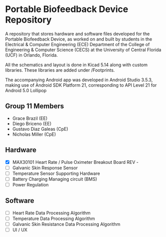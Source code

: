 # Portable Biofeedback Device Repository

A repository that stores hardware and software files developed for the Portable Biofeedback Device, as worked on and built by students in the Electrical & Computer Engineering (ECE) Department of the College of Engineering & Computer Science (CECS) at the University of Central Florida (UCF) in Orlando, Florida.

All the schematics and layout is done in Kicad 5.14 along with custom libraries. These libraries are added under /Footprints.

The accompanying Android app was developed in Android Studio 3.5.3, making use of Android SDK Platform 21, corresponding to API Level 21 for Android 5.0 Lollipop
## Group 11 Members
+ Grace Brazil (EE)
+ Diego Briceno (EE)
+ Gustavo Diaz Galeas (CpE)
+ Nicholas Miller (CpE)

## Hardware
- [x] MAX30101 Heart Rate / Pulse Oximeter Breakout Board REV -
- [ ] Galvanic Skin Response Sensor
- [ ] Temperature Sensor Supporting Hardware
- [ ] Battery Charging Managing circuit (BMS)
- [ ] Power Regulation

## Software
- [ ] Heart Rate Data Processing Algorithm
- [ ] Temperature Data Processing Algorithm
- [ ] Galvanic Skin Resistance Data Processing Algorithm
- [ ] UI / UX